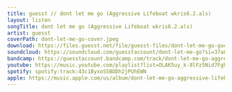 ```yaml
---
title: guesst // dont let me go (Aggressive Lifeboat wkris6.2.als)
layout: listen
songTitle: dont let me go (Aggressive Lifeboat wkris6.2.als)
artist: guesst
coverPath: dont-let-me-go-cover.jpeg
download: https://files.guesst.net/file/guesst-files/dont-let-me-go-guesst.zip
soundcloud: https://soundcloud.com/guesstaccount/dont-let-me-go?si=37a81adfadf340d5b6c2d6c7eac356e9&utm_source=clipboard&utm_medium=text&utm_campaign=social_sharing
bandcamp: https://guesstaccount.bandcamp.com/track/dont-let-me-go-aggressive-lifeboat-wkris62-als
youtube: https://music.youtube.com/playlist?list=OLAK5uy_k-8lFz5Nid7Fgh8pE2pjtZ68UpGMkIVtM&si=5fWZrqYzfSr81laG
spotify: spotify:track:43c1ByxoS5BDDh2jPUhEWN
apple: https://music.apple.com/us/album/dont-let-me-go-aggressive-lifeboat-wkris6-2-als-single/1754153847
---
```


